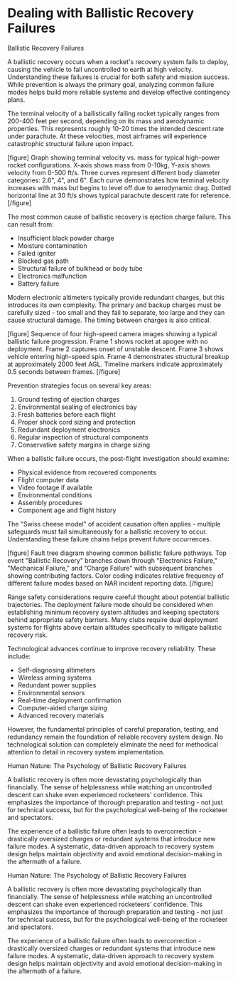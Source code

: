 # Dealing with Ballistic Recovery Failures

Ballistic Recovery Failures

A ballistic recovery occurs when a rocket's recovery system fails to deploy, causing the vehicle to fall uncontrolled to earth at high velocity. Understanding these failures is crucial for both safety and mission success. While prevention is always the primary goal, analyzing common failure modes helps build more reliable systems and develop effective contingency plans.

The terminal velocity of a ballistically falling rocket typically ranges from 200-400 feet per second, depending on its mass and aerodynamic properties. This represents roughly 10-20 times the intended descent rate under parachute. At these velocities, most airframes will experience catastrophic structural failure upon impact.

[figure]
Graph showing terminal velocity vs. mass for typical high-power rocket configurations. X-axis shows mass from 0-10kg, Y-axis shows velocity from 0-500 ft/s. Three curves represent different body diameter categories: 2.6", 4", and 6". Each curve demonstrates how terminal velocity increases with mass but begins to level off due to aerodynamic drag. Dotted horizontal line at 30 ft/s shows typical parachute descent rate for reference.
[/figure]

The most common cause of ballistic recovery is ejection charge failure. This can result from:
- Insufficient black powder charge
- Moisture contamination
- Failed igniter
- Blocked gas path
- Structural failure of bulkhead or body tube
- Electronics malfunction
- Battery failure

Modern electronic altimeters typically provide redundant charges, but this introduces its own complexity. The primary and backup charges must be carefully sized - too small and they fail to separate, too large and they can cause structural damage. The timing between charges is also critical.

[figure]
Sequence of four high-speed camera images showing a typical ballistic failure progression. Frame 1 shows rocket at apogee with no deployment. Frame 2 captures onset of unstable descent. Frame 3 shows vehicle entering high-speed spin. Frame 4 demonstrates structural breakup at approximately 2000 feet AGL. Timeline markers indicate approximately 0.5 seconds between frames.
[/figure]

Prevention strategies focus on several key areas:
1. Ground testing of ejection charges
2. Environmental sealing of electronics bay
3. Fresh batteries before each flight
4. Proper shock cord sizing and protection
5. Redundant deployment electronics
6. Regular inspection of structural components
7. Conservative safety margins in charge sizing

When a ballistic failure occurs, the post-flight investigation should examine:
- Physical evidence from recovered components
- Flight computer data
- Video footage if available
- Environmental conditions
- Assembly procedures
- Component age and flight history

The "Swiss cheese model" of accident causation often applies - multiple safeguards must fail simultaneously for a ballistic recovery to occur. Understanding these failure chains helps prevent future occurrences.

[figure]
Fault tree diagram showing common ballistic failure pathways. Top event "Ballistic Recovery" branches down through "Electronics Failure," "Mechanical Failure," and "Charge Failure" with subsequent branches showing contributing factors. Color coding indicates relative frequency of different failure modes based on NAR incident reporting data.
[/figure]

Range safety considerations require careful thought about potential ballistic trajectories. The deployment failure mode should be considered when establishing minimum recovery system altitudes and keeping spectators behind appropriate safety barriers. Many clubs require dual deployment systems for flights above certain altitudes specifically to mitigate ballistic recovery risk.

Technological advances continue to improve recovery reliability. These include:
- Self-diagnosing altimeters
- Wireless arming systems
- Redundant power supplies
- Environmental sensors
- Real-time deployment confirmation
- Computer-aided charge sizing
- Advanced recovery materials

However, the fundamental principles of careful preparation, testing, and redundancy remain the foundation of reliable recovery system design. No technological solution can completely eliminate the need for methodical attention to detail in recovery system implementation.

Human Nature: The Psychology of Ballistic Recovery Failures

A ballistic recovery is often more devastating psychologically than financially. The sense of helplessness while watching an uncontrolled descent can shake even experienced rocketeers' confidence. This emphasizes the importance of thorough preparation and testing - not just for technical success, but for the psychological well-being of the rocketeer and spectators.

The experience of a ballistic failure often leads to overcorrection - drastically oversized charges or redundant systems that introduce new failure modes. A systematic, data-driven approach to recovery system design helps maintain objectivity and avoid emotional decision-making in the aftermath of a failure.

Human Nature: The Psychology of Ballistic Recovery Failures

A ballistic recovery is often more devastating psychologically than financially. The sense of helplessness while watching an uncontrolled descent can shake even experienced rocketeers' confidence. This emphasizes the importance of thorough preparation and testing - not just for technical success, but for the psychological well-being of the rocketeer and spectators.

The experience of a ballistic failure often leads to overcorrection - drastically oversized charges or redundant systems that introduce new failure modes. A systematic, data-driven approach to recovery system design helps maintain objectivity and avoid emotional decision-making in the aftermath of a failure.